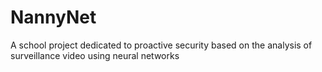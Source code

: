 # NannyNet
A school project dedicated to proactive security based on the analysis of surveillance video using neural networks
